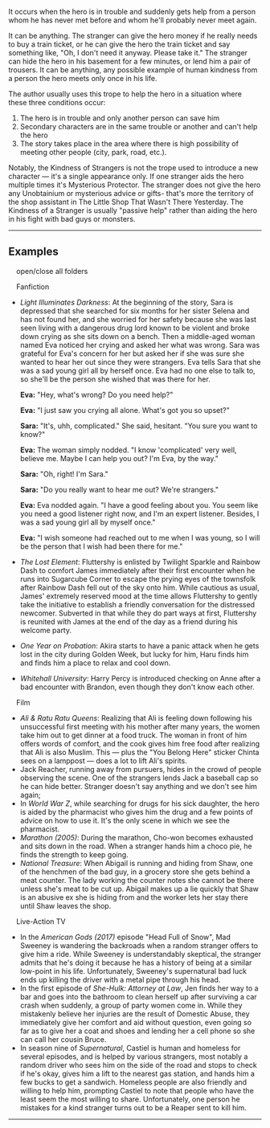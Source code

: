 It occurs when the hero is in trouble and suddenly gets help from a person whom he has never met before and whom he'll probably never meet again.

It can be anything. The stranger can give the hero money if he really needs to buy a train ticket, or he can give the hero the train ticket and say something like, "Oh, I don't need it anyway. Please take it." The stranger can hide the hero in his basement for a few minutes, or lend him a pair of trousers. It can be anything, any possible example of human kindness from a person the hero meets only once in his life.

The author usually uses this trope to help the hero in a situation where these three conditions occur:

1.  The hero is in trouble and only another person can save him
2.  Secondary characters are in the same trouble or another and can't help the hero
3.  The story takes place in the area where there is high possibility of meeting other people (city, park, road, etc.).

Notably, the Kindness of Strangers is not the trope used to introduce a new character — it's a single appearance only. If one stranger aids the hero multiple times it's Mysterious Protector. The stranger does not give the hero any Unobtainium or mysterious advice or gifts- that's more the territory of the shop assistant in The Little Shop That Wasn't There Yesterday. The Kindness of a Stranger is usually "passive help" rather than aiding the hero in his fight with bad guys or monsters.

___

## Examples

    open/close all folders 

    Fanfiction 

-   _Light Illuminates Darkness_: At the beginning of the story, Sara is depressed that she searched for six months for her sister Selena and has not found her, and she worried for her safety because she was last seen living with a dangerous drug lord known to be violent and broke down crying as she sits down on a bench. Then a middle-aged woman named Eva noticed her crying and asked her what was wrong. Sara was grateful for Eva's concern for her but asked her if she was sure she wanted to hear her out since they were strangers. Eva tells Sara that she was a sad young girl all by herself once. Eva had no one else to talk to, so she'll be the person she wished that was there for her.
    
    **Eva:** "Hey, what's wrong? Do you need help?"
    
    **Eva:** "I just saw you crying all alone. What's got you so upset?"
    
    **Sara:** "It's, uhh, complicated." She said, hesitant. "You sure you want to know?"
    
    **Eva:** The woman simply nodded. "I know 'complicated' very well, believe me. Maybe I can help you out? I'm Eva, by the way."
    
    **Sara:** "Oh, right! I'm Sara."
    
    **Sara:** "Do you really want to hear me out? We're strangers."
    
    **Eva:** Eva nodded again. "I have a good feeling about you. You seem like you need a good listener right now, and I'm an expert listener. Besides, I was a sad young girl all by myself once."
    
    **Eva:** "I wish someone had reached out to me when I was young, so I will be the person that I wish had been there for me."
    
-   _The Lost Element_: Fluttershy is enlisted by Twilight Sparkle and Rainbow Dash to comfort James immediately after their first encounter when he runs into Sugarcube Corner to escape the prying eyes of the townsfolk after Rainbow Dash fell out of the sky onto him. While cautious as usual, James' extremely reserved mood at the time allows Fluttershy to gently take the initiative to establish a friendly conversation for the distressed newcomer. Subverted in that while they do part ways at first, Fluttershy is reunited with James at the end of the day as a friend during his welcome party.
-   _One Year on Probation_: Akira starts to have a panic attack when he gets lost in the city during Golden Week, but lucky for him, Haru finds him and finds him a place to relax and cool down.
-   _Whitehall University_: Harry Percy is introduced checking on Anne after a bad encounter with Brandon, even though they don't know each other.

    Film 

-   _Ali & Ratu Ratu Queens_: Realizing that Ali is feeling down following his unsuccessful first meeting with his mother after many years, the women take him out to get dinner at a food truck. The woman in front of him offers words of comfort, and the cook gives him free food after realizing that Ali is also Muslim. This — plus the "You Belong Here" sticker Chinta sees on a lamppost — does a lot to lift Ali's spirits.
-   Jack Reacher, running away from pursuers, hides in the crowd of people observing the scene. One of the strangers lends Jack a baseball cap so he can hide better. Stranger doesn't say anything and we don't see him again;
-   In _World War Z_, while searching for drugs for his sick daughter, the hero is aided by the pharmacist who gives him the drug and a few points of advice on how to use it. It's the only scene in which we see the pharmacist.
-   _Marathon (2005)_: During the marathon, Cho-won becomes exhausted and sits down in the road. When a stranger hands him a choco pie, he finds the strength to keep going.
-   _National Treasure_: When Abigail is running and hiding from Shaw, one of the henchmen of the bad guy, in a grocery store she gets behind a meat counter. The lady working the counter notes she cannot be there unless she's meat to be cut up. Abigail makes up a lie quickly that Shaw is an abusive ex she is hiding from and the worker lets her stay there until Shaw leaves the shop.

    Live-Action TV 

-   In the _American Gods (2017)_ episode "Head Full of Snow", Mad Sweeney is wandering the backroads when a random stranger offers to give him a ride. While Sweeney is understandably skeptical, the stranger admits that he's doing it because he has a history of being at a similar low-point in his life. Unfortunately, Sweeney's supernatural bad luck ends up killing the driver with a metal pipe through his head.
-   In the first episode of _She-Hulk: Attorney at Law_, Jen finds her way to a bar and goes into the bathroom to clean herself up after surviving a car crash when suddenly, a group of party women come in. While they mistakenly believe her injuries are the result of Domestic Abuse, they immediately give her comfort and aid without question, even going so far as to give her a coat and shoes and lending her a cell phone so she can call her cousin Bruce.
-   In season nine of _Supernatural_, Castiel is human and homeless for several episodes, and is helped by various strangers, most notably a random driver who sees him on the side of the road and stops to check if he's okay, gives him a lift to the nearest gas station, and hands him a few bucks to get a sandwich. Homeless people are also friendly and willing to help him, prompting Castiel to note that people who have the least seem the most willing to share. Unfortunately, one person he mistakes for a kind stranger turns out to be a Reaper sent to kill him.

___
